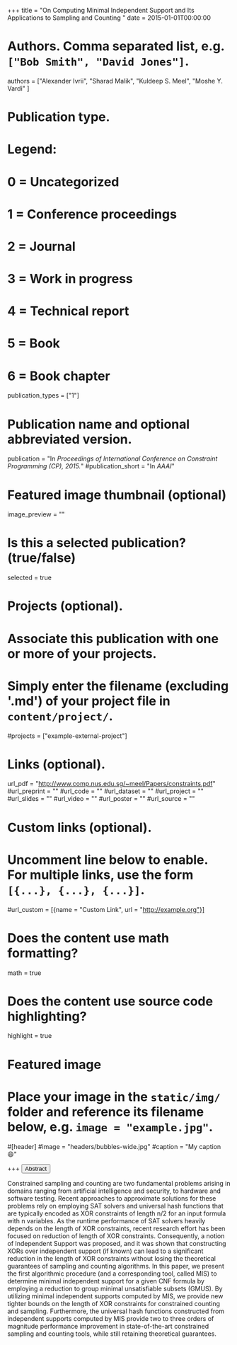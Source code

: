 +++
title = "On Computing Minimal Independent Support and Its Applications to Sampling and Counting "
date = 2015-01-01T00:00:00

# Authors. Comma separated list, e.g. `["Bob Smith", "David Jones"]`.
authors = ["Alexander Ivrii", "Sharad Malik", "Kuldeep S. Meel", "Moshe Y. Vardi" ]

# Publication type.
# Legend:
# 0 = Uncategorized
# 1 = Conference proceedings
# 2 = Journal
# 3 = Work in progress
# 4 = Technical report
# 5 = Book
# 6 = Book chapter
publication_types = ["1"]

# Publication name and optional abbreviated version.
publication = "In *Proceedings of International Conference on Constraint Programming (CP), 2015.*"
#publication_short = "In *AAAI*"


# Featured image thumbnail (optional)
image_preview = ""

# Is this a selected publication? (true/false)
selected = true

# Projects (optional).
#   Associate this publication with one or more of your projects.
#   Simply enter the filename (excluding '.md') of your project file in `content/project/`.
#projects = ["example-external-project"]


# Links (optional).
url_pdf = "http://www.comp.nus.edu.sg/~meel/Papers/constraints.pdf"
#url_preprint = ""
#url_code = ""
#url_dataset = ""
#url_project = ""
#url_slides = ""
#url_video = ""
#url_poster = ""
#url_source = ""

# Custom links (optional).
#   Uncomment line below to enable. For multiple links, use the form `[{...}, {...}, {...}]`.
#url_custom = [{name = "Custom Link", url = "http://example.org"}]

# Does the content use math formatting?
math = true

# Does the content use source code highlighting?
highlight = true

# Featured image
# Place your image in the `static/img/` folder and reference its filename below, e.g. `image = "example.jpg"`.
#[header]
#image = "headers/bubbles-wide.jpg"
#caption = "My caption :smile:"

+++
<button class="btn btn-default btn-xs" type="button" data-toggle="collapse" data-target="#abstract_DMPV17">
Abstract</button>
<div id="abstract_DMPV17" class="collapse">
Constrained sampling and counting are two fundamental problems arising in domains ranging from artificial intelligence and security, to hardware and software testing. Recent approaches to approximate solutions for these problems rely on employing SAT solvers and universal hash functions that are typically encoded as XOR constraints of length n/2 for an input formula with n variables. As the runtime performance of SAT solvers heavily depends on the length of XOR constraints, recent research effort has been focused on reduction of length of XOR constraints. Consequently, a notion of Independent Support was proposed, and it was shown that constructing XORs over independent support (if known) can lead to a significant reduction in the length of XOR constraints without losing the theoretical guarantees of sampling and counting algorithms. In this paper, we present the first algorithmic procedure (and a corresponding tool, called MIS) to determine minimal independent support for a given CNF formula by employing a reduction to group minimal unsatisfiable subsets (GMUS). By utilizing minimal independent supports computed by MIS, we provide new tighter bounds on the length of XOR constraints for constrained counting and sampling. Furthermore, the universal hash functions constructed from independent supports computed by MIS provide two to three orders of magnitude performance improvement in state-of-the-art constrained sampling and counting tools, while still retaining theoretical guarantees.
</div>
